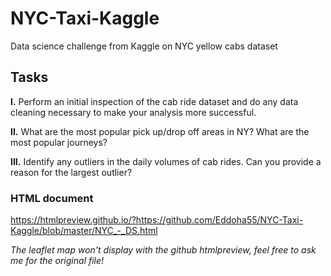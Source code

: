# NYC-Taxi-Kaggle
Data science challenge from Kaggle on NYC yellow cabs dataset

## Tasks
**I.** Perform an initial inspection of the cab ride dataset and do any data cleaning necessary to make your analysis more successful.

**II.** What are the most popular pick up/drop off areas in NY? What are the most popular journeys?

**III.** Identify any outliers in the daily volumes of cab rides. Can you provide a reason for the largest outlier?


### HTML document
https://htmlpreview.github.io/?https://github.com/Eddoha55/NYC-Taxi-Kaggle/blob/master/NYC_-_DS.html

*The leaflet map won't display with the github htmlpreview, feel free to ask me for the original file!*

